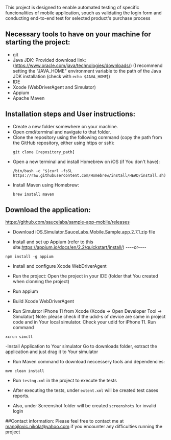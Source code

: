 
This project is designed to enable automated testing of specific funcionalities of mobile application, souch as validating the login form and conducting end-to-end test for selected product's purchase process

## Necessary tools to have on your machine for starting the project:
   - git
   - Java JDK: Provided download link: (https://www.oracle.com/java/technologies/downloads/)
   (I recommend setting the "JAVA_HOME" environment variable to the path
   of the Java JDK installation (check with `echo $JAVA_HOME`))
   - IDE
- Xcode (WebDriverAgent and Simulator)
- Appium
- Apache Maven

## Installation steps and User instructions:
   - Create a new folder somewhere on your machine.
   - Open cmd/terminal and navigate to that folder.
   - Clone the repository using the following command (copy the path from the GitHub repository, either using https or ssh):
     ```
     git clone [repository_path]
     ```
   - Open a new terminal and install Homebrew on iOS (if You don't have):
     ```
     /bin/bash -c "$(curl -fsSL https://raw.githubusercontent.com/Homebrew/install/HEAD/install.sh)"
     ```
   - Install Maven using Homebrew:
     ```
     brew install maven
     ```
## Download the application:
https://github.com/saucelabs/sample-app-mobile/releases
- Download iOS.Simulator.SauceLabs.Mobile.Sample.app.2.7.1.zip file

- Install and set up Appium
 (refer to this site:https://appium.io/docs/en/2.2/quickstart/install/)
----or----
``` 
npm install -g appium

```
- Install and configure Xcode WebDriverAgent

- Run the project:
Open the project in your IDE
(folder that You created when clonning the project)

- Run appium

- Build Xcode WebDriverAgent

- Run Simulator iPhone 11 from Xcode
(Xcode -> Open Developer Tool -> Simulator)
Note: please check if the udid-s of device are same in project code and in Your local simulator.
Check your udid for iPhone 11. Run command
```
xcrun simctl

```
-Install Application to Your simulator
Go to downloads folder, extract the application and just drag it to Your simulator

- Run Maven command to download neccessery tools and dependencies:
```
mvn clean install
```
- Run  `testng.xml` in the project to execute the tests


- After executing the tests, under `extent.xml` will be created test cases reports.
- Also, under Screenshot folder will be created `screenshots` for invalid login


##Contact information:
Please feel free to contact me at manojlovic.nikola@yahoo.com if you encounter any difficulties running the project



